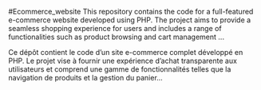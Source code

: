 #Ecommerce_website 
This repository contains the code for a full-featured e-commerce website developed using PHP. 
The project aims to provide a seamless shopping experience for users and includes a range of functionalities such as product browsing and cart management ...

Ce dépôt contient le code d’un site e-commerce complet développé en PHP.
Le projet vise à fournir une expérience d’achat transparente aux utilisateurs et comprend une gamme de fonctionnalités telles que la navigation de produits et la gestion du panier...   
